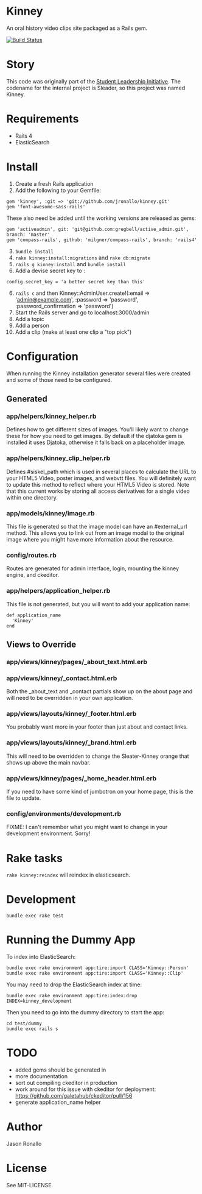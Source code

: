 # Kinney

An oral history video clips site packaged as a Rails gem.

[![Build Status](https://travis-ci.org/jronallo/kinney.png)](https://travis-ci.org/jronallo/kinney)

# Story

This code was originally part of the [Student Leadership Initiative](http://d.lib.ncsu.edu/student-leaders/). The codename for the internal project is Sleader, so this project was named Kinney.

# Requirements

- Rails 4
- ElasticSearch

# Install

1. Create a fresh Rails application
2. Add the following to your Gemfile:

```
gem 'kinney', :git => 'git://github.com/jronallo/kinney.git'
gem 'font-awesome-sass-rails'
```

These also need be added until the working versions are released as gems:
```
gem 'activeadmin', git: 'git@github.com:gregbell/active_admin.git', branch: 'master'
gem 'compass-rails', github: 'milgner/compass-rails', branch: 'rails4'
```

3. `bundle install`
4. `rake kinney:install:migrations` and `rake db:migrate`
5. `rails g kinney:install` and `bundle install`
6. Add a devise secret key to :

```
config.secret_key = 'a better secret key than this'
```

6. `rails c` and then Kinney::AdminUser.create!(:email => 'admin@example.com', :password => 'password', :password_confirmation => 'password')
7. Start the Rails server and go to localhost:3000/admin
8. Add a topic
9. Add a person
10. Add a clip (make at least one clip a "top pick")

# Configuration

When running the Kinney installation generator several files were created and some of those need to be configured.

## Generated

### app/helpers/kinney_helper.rb
Defines how to get different sizes of images. You'll likely want to change these for how you need to get images. By default if the djatoka gem is installed it uses Djatoka, otherwise it falls back on a placeholder image.

### app/helpers/kinney_clip_helper.rb
Defines #siskel_path which is used in several places to calculate the URL to your HTML5 Video, poster images, and webvtt files. You will definitely want to update this method to reflect where your HTML5 Video is stored. Note that this current works by storing all access derivatives for a single video within one directory.

### app/models/kinney/image.rb
This file is generated so that the image model can have an #external_url method. This allows you to link out from an image modal to the original image where you might have more information about the resource.

### config/routes.rb

Routes are generated for admin interface, login, mounting the kinney engine, and ckeditor.

### app/helpers/application_helper.rb

This file is not generated, but you will want to add your application name:

```
def application_name
  'Kinney'
end
```

## Views to Override

### app/views/kinney/pages/_about_text.html.erb
### app/views/kinney/_contact.html.erb

Both the _about_text and _contact partials show up on the about page and will need to be overridden in your own application.

### app/views/layouts/kinney/_footer.html.erb

You probably want more in your footer than just about and contact links.

### app/views/layouts/kinney/_brand.html.erb

This will need to be overridden to change the Sleater-Kinney orange that shows up above the main navbar.

### app/views/kinney/pages/_home_header.html.erb

If you need to have some kind of jumbotron on your home page, this is the file to update.

### config/environments/development.rb

FIXME: I can't remember what you might want to change in your development environment. Sorry!

# Rake tasks

`rake kinney:reindex` will reindex in elasticsearch.

# Development

`bundle exec rake test`

# Running the Dummy App

To index into ElasticSearch:

```
bundle exec rake environment app:tire:import CLASS='Kinney::Person'
bundle exec rake environment app:tire:import CLASS='Kinney::Clip'
```

You may need to drop the ElasticSearch index at time:

```
bundle exec rake environment app:tire:index:drop INDEX=kinney_development
```

Then you need to go into the dummy directory to start the app:

```
cd test/dummy
bundle exec rails s
```

# TODO

- added gems should be generated in
- more documentation
- sort out compiling ckeditor in production
- work around for this issue with ckeditor for deployment: https://github.com/galetahub/ckeditor/pull/156
- generate application_name helper

# Author

Jason Ronallo

# License

See MIT-LICENSE.